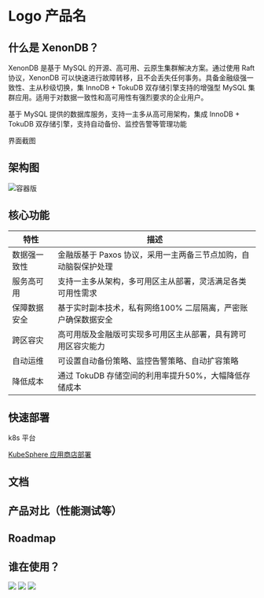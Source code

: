 
# Logo 产品名

## 什么是 XenonDB？

XenonDB 是基于 MySQL 的开源、高可用、云原生集群解决方案。通过使用 Raft 协议，XenonDB 可以快速进行故障转移，且不会丢失任何事务。具备金融级强一致性、主从秒级切换，集 InnoDB + TokuDB 双存储引擎支持的增强型 MySQL 集群应用。适用于对数据一致性和高可用性有强烈要求的企业用户。

基于 MySQL 提供的数据库服务，支持一主多从高可用架构，集成 InnoDB + TokuDB 双存储引擎，支持自动备份、监控告警等管理功能

界面截图

## 架构图

![容器版](https://files.mdnice.com/user/8081/a791845e-d0e8-4646-bfbd-5e513706adb8.png)


## 核心功能
|   特性  |  描述   |
| --- | --- |
| 数据强一致性 | 金融版基于 Paxos 协议，采用一主两备三节点加购，自动脑裂保护处理   |
| 服务高可用 | 支持一主多从架构，多可用区主从部署，灵活满足各类可用性需求  |
| 保障数据安全 |   基于实时副本技术，私有网络100% 二层隔离，严密账户确保数据安全  |
| 跨区容灾 | 高可用版及金融版可实现多可用区主从部署，具有跨可用区容灾能力  |
| 自动运维 | 可设置自动备份策略、监控告警策略、自动扩容策略 |
| 降低成本 | 通过 TokuDB 存储空间的利用率提升50%，大幅降低存储成本 |

## 快速部署

k8s 平台

[KubeSphere 应用商店部署](https://github.com/molliezhang/deploy-doc/blob/master/%E9%80%9A%E8%BF%87kubesphere%E5%BA%94%E7%94%A8%E5%95%86%E5%BA%97%E9%83%A8%E7%BD%B2/zh/xenondb-app.md)

## 文档



## 产品对比（性能测试等）

## Roadmap

## 谁在使用？

![](https://files.mdnice.com/user/8081/32eb22ce-aa9f-47fd-808b-ee1455bb70e7.jpeg)
![](https://files.mdnice.com/user/8081/aa89a87b-31c5-4231-bfd8-ceaa90c99242.png)
![](https://files.mdnice.com/user/8081/4a2053e3-bb7e-4d86-a27b-22c47eda8115.jpg)




